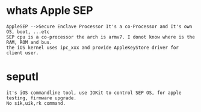 # whats Apple SEP
	AppleSEP -->Secure Enclave Processor It's a co-Processor and It's own OS, boot, ...etc
	SEP cpu is a co-processor the arch is armv7. I donot know where is the RAM, ROM and bus.
	the iOS kernel uses ipc_xxx and provide AppleKeyStore driver for client user.



# seputl
	it's iOS commandline tool, use IOKit to control SEP OS, for apple testing, firmware upgrade. 
	No sik,uik,rk command.  
